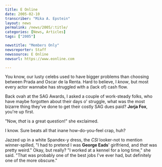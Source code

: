 ```yaml
---
title: E Online
date: 2005-02-10
transcriber: "Mika A. Epstein"
layout: news
permalink: /news/2005/:title/
categories: [News, Articles]
tags: ["2005"]

newstitle: "Members Only"
newsreporter: Staff
newssource: E Online
newsurl: https://www.eonline.com

---
```

You know, our lusty celebs used to have bigger problems than choosing between Prada and Oscar de la Renta. Hard to believe, I *know*, but most every actor wannabe has struggled with a (lack of) cash flow.

Back ovah at the SAG Awards, I asked a couple of work-steady folks, who have maybe forgotten about their days o' struggle, what was the most bizarre thing they've done to get their costly SAG dues paid? **Jorja Fox**, you're up first.

"Now, *that* is a great question!" she exclaimed.

I know. Sure beats all that inane how-do-you-feel crap, huh?

Jazzed up in a white Spandex-y dress, the *CSI* looker-not to mention winner-spilled, "I had to pretend I was **George Eads**' girlfriend, and *that* was pretty weird." Okay, but really? "I worked at a kennel for a long time," she said. "That was probably one of the best jobs I've ever had, but definitely one of the more obscure."
